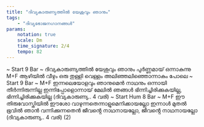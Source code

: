 ```yaml
---
title: "ദിവ്യകാരുണ്യത്തിൽ യേശുവും ഞാനും"
tags:
    - "ദിവ്യഭോജനഗാനങ്ങൾ"
params:
    notation: true
    scale: Dm
    time_signature: 2/4
    tempo: 82
---
```


~ Start 9 Bar ~
ദിവ്യകാരുണ്യത്തിൽ യേശുവും ഞാനും
പുർണ്ണമായ് ഒന്നാകുന്നു
M+F
ആഴിയിൽ വീഴും ഒരു തുള്ളി വെള്ളം
അലിഞ്ഞലിഞ്ഞൊന്നാകും പോലെ
~ Start 9 Bar ~
M+F
ഇന്നലെയോളവും ഞാനുമെൻ നാഥനും
ഒന്നായി തീർന്നിരുന്നില്ല
ഇന്നിപ്പോളൊന്നായ് മേലിൽ ഞങ്ങൾ
ഭിന്നിച്ചിരിക്കുകയില്ല, ഭിന്നിച്ചിരിക്കുകയില്ല
(ദിവ്യകാരുണ്യ.. 4 വരി)
~ Start Hum 8 Bar ~
M+F
ഈ തിരുവോസ്തിയിൽ ഈശോ
വാഴുന്നതെന്നാളുമെനിക്കായല്ലോ
ഇന്നാൾ മുതൽ ഭൂവിൽ ഞാൻ വന്നിക്കുന്നതെൻ
ജീവൻ്റെ നാഥനായല്ലോ, ജീവൻ്റെ നാഥനായല്ലോ
(ദിവ്യകാരുണ്യ.. 4 വരി) (2)
